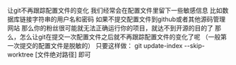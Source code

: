 让git不再跟踪配置文件的变化
我们经常会在配置文件里留下一些敏感信息
比如数据库链接字符串的用户名和密码
如果不提交配置文件到github或者其他源码管理网站
那么你的粉丝很可能就无法正确运行你的项目，就达不到开源的目的了
那么，怎么让git在提交一次配置文件之后就不再跟踪配置文件的变化了呢
（一般第一次提交的配置文件是脱敏的）
只要这样做：
git update-index --skip-worktree [文件绝对路径]
即可
